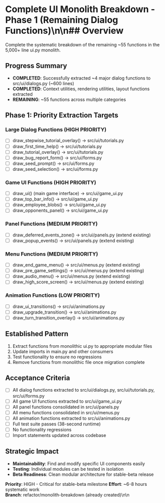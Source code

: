 # Complete UI Monolith Breakdown - Phase 1 (Remaining Dialog Functions)\n\n## Overview
Complete the systematic breakdown of the remaining ~55 functions in the 5,000+ line ui.py monolith. 

## Progress Summary
- **COMPLETED**: Successfully extracted ~4 major dialog functions to src/ui/dialogs.py (~600 lines)
- **COMPLETED**: Context utilities, rendering utilities, layout functions extracted
- **REMAINING**: ~55 functions across multiple categories

## Phase 1: Priority Extraction Targets

### Large Dialog Functions (HIGH PRIORITY)
- [ ] draw_stepwise_tutorial_overlay() -> src/ui/tutorials.py
- [ ] draw_first_time_help() -> src/ui/tutorials.py  
- [ ] draw_tutorial_overlay() -> src/ui/tutorials.py
- [ ] draw_bug_report_form() -> src/ui/forms.py
- [ ] draw_seed_prompt() -> src/ui/forms.py
- [ ] draw_seed_selection() -> src/ui/forms.py

### Game UI Functions (HIGH PRIORITY)
- [ ] draw_ui() (main game interface) -> src/ui/game_ui.py
- [ ] draw_top_bar_info() -> src/ui/game_ui.py
- [ ] draw_employee_blobs() -> src/ui/game_ui.py
- [ ] draw_opponents_panel() -> src/ui/game_ui.py

### Panel Functions (MEDIUM PRIORITY)
- [ ] draw_deferred_events_zone() -> src/ui/panels.py (extend existing)
- [ ] draw_popup_events() -> src/ui/panels.py (extend existing)

### Menu Functions (MEDIUM PRIORITY)
- [ ] draw_end_game_menu() -> src/ui/menus.py (extend existing)
- [ ] draw_pre_game_settings() -> src/ui/menus.py (extend existing)
- [ ] draw_audio_menu() -> src/ui/menus.py (extend existing)
- [ ] draw_high_score_screen() -> src/ui/menus.py (extend existing)

### Animation Functions (LOW PRIORITY)
- [ ] draw_ui_transitions() -> src/ui/animations.py
- [ ] draw_upgrade_transition() -> src/ui/animations.py
- [ ] draw_turn_transition_overlay() -> src/ui/animations.py

## Established Pattern
1. Extract functions from monolithic ui.py to appropriate modular files
2. Update imports in main.py and other consumers
3. Test functionality to ensure no regressions
4. Remove functions from monolithic file once migration complete

## Acceptance Criteria
- [ ] All dialog functions extracted to src/ui/dialogs.py, src/ui/tutorials.py, src/ui/forms.py
- [ ] All game UI functions extracted to src/ui/game_ui.py
- [ ] All panel functions consolidated in src/ui/panels.py
- [ ] All menu functions consolidated in src/ui/menus.py
- [ ] All animation functions extracted to src/ui/animations.py
- [ ] Full test suite passes (38-second runtime)
- [ ] No functionality regressions
- [ ] Import statements updated across codebase

## Strategic Impact
- **Maintainability**: Find and modify specific UI components easily
- **Testing**: Individual modules can be tested in isolation
- **Beta Readiness**: Clean modular architecture for stable-beta release

**Priority**: HIGH - Critical for stable-beta milestone
**Effort**: ~6-8 hours systematic work  
**Branch**: refactor/monolith-breakdown (already created)\n\n<!-- GitHub Issue #301 -->